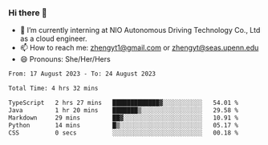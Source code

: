 ### Hi there 👋

<!--
**zhengyt1/zhengyt1** is a ✨ _special_ ✨ repository because its `README.md` (this file) appears on your GitHub profile.

Here are some ideas to get you started:

- 🔭 I’m currently working on ...
- 🌱 I’m currently learning ...
- 👯 I’m looking to collaborate on ...
- 🤔 I’m looking for help with ...
- 💬 Ask me about ...
- 📫 How to reach me: ...
- 😄 Pronouns: ...
- ⚡ Fun fact: ...
-->

- 🔭 I’m currently interning at NIO Autonomous Driving Technology Co., Ltd as a cloud engineer.
- 📫 How to reach me: zhengyt1@gmail.com or zhengyt@seas.upenn.edu
- 😄 Pronouns: She/Her/Hers



<!--START_SECTION:waka-->

```txt
From: 17 August 2023 - To: 24 August 2023

Total Time: 4 hrs 32 mins

TypeScript   2 hrs 27 mins   █████████████▓░░░░░░░░░░░   54.01 %
Java         1 hr 20 mins    ███████▒░░░░░░░░░░░░░░░░░   29.58 %
Markdown     29 mins         ██▓░░░░░░░░░░░░░░░░░░░░░░   10.91 %
Python       14 mins         █▒░░░░░░░░░░░░░░░░░░░░░░░   05.17 %
CSS          0 secs          ░░░░░░░░░░░░░░░░░░░░░░░░░   00.18 %
```

<!--END_SECTION:waka-->
